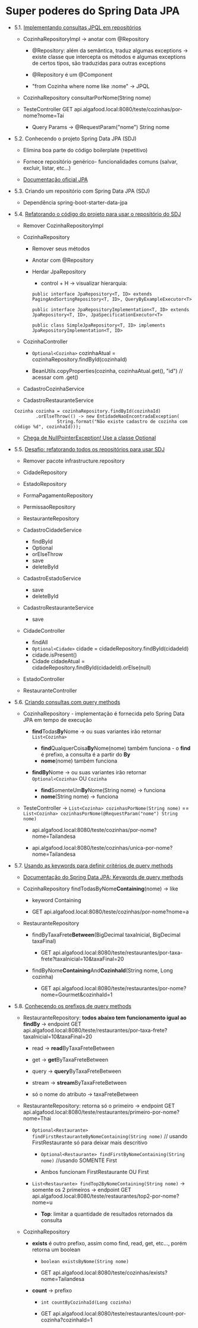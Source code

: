 # Super poderes do Spring Data JPA

  - 5.1. [Implementando consultas JPQL em repositórios](https://github.com/marciafc/curso-especialista-spring-rest/tree/master/05.01-implementando-consultas-jpql-em-repositorios/algafood-api)
  
    - CozinhaRepositoryImpl -> anotar com @Repository 
	
	  - @Repository: além da semântica, traduz algumas exceptions -> existe classe que intercepta os métodos e algumas exceptions de certos tipos, são traduzidas para outras exceptions
	  
	  - @Repository é um @Component
	  
	  - "from Cozinha where nome like :nome" -> JPQL
	  
    - CozinhaRepository consultarPorNome(String nome)  
	
	- TesteController GET api.algafood.local:8080/teste/cozinhas/por-nome?nome=Tai
	
	  - Query Params -> @RequestParam("nome") String nome
	
  - 5.2. Conhecendo o projeto Spring Data JPA (SDJ)

    - Elimina boa parte do código boilerplate (repetitivo)
	
	- Fornece repositório genérico- funcionalidades comuns (salvar, excluir, listar, etc...)
	
	- [Documentação oficial JPA](https://spring.io/projects/spring-data-jpa)

  - 5.3. Criando um repositório com Spring Data JPA (SDJ)
  
    - Dependência spring-boot-starter-data-jpa
	
  - 5.4. [Refatorando o código do projeto para usar o repositório do SDJ](https://github.com/marciafc/curso-especialista-spring-rest/tree/master/05.04-refatorando-o-codigo-do-projeto-para-usar-o-repositorio-do-sdj/algafood-api)
	
	- Remover CozinhaRepositoryImpl
	
	- CozinhaRepository
	
	  - Remover seus métodos
	  
	  - Anotar com @Repository
	  
	  - Herdar JpaRepository
	  
	    - control + H -> visualizar hierarquia:

		```
		public interface JpaRepository<T, ID> extends PagingAndSortingRepository<T, ID>, QueryByExampleExecutor<T>
	
        public interface JpaRepositoryImplementation<T, ID> extends JpaRepository<T, ID>, JpaSpecificationExecutor<T>
	
		public class SimpleJpaRepository<T, ID> implements JpaRepositoryImplementation<T, ID>
		
		```
	  
	- CozinhaController
	
	  - ```Optional<Cozinha>``` cozinhaAtual = cozinhaRepository.findById(cozinhaId)
	
      - BeanUtils.copyProperties(cozinha, cozinhaAtual.get(), "id") // acessar com .get()

	- CadastroCozinhaService
	
	- CadastroRestauranteService

	```
	Cozinha cozinha = cozinhaRepository.findById(cozinhaId)
			.orElseThrow(() -> new EntidadeNaoEncontradaException(
					String.format("Não existe cadastro de cozinha com código %d", cozinhaId)));	
	
	```	
	
    - [Chega de NullPointerException! Use a classe Optional](https://blog.algaworks.com/chega-de-nullpointerexception/)	

  - 5.5. [Desafio: refatorando todos os repositórios para usar SDJ](https://github.com/marciafc/curso-especialista-spring-rest/tree/master/05.05-desafio-refatorando-todos-os-repositorios-para-usar-sdj/algafood-api)

	- Remover pacote infrastructure.repository
	
    - CidadeRepository
	
	- EstadoRepository
	
	- FormaPagamentoRepository	
	
	- PermissaoRepository
	
	- RestauranteRepository
	
	- CadastroCidadeService
	  - findById
	  - Optional
	  - orElseThrow
	  - save
	  - deleteById
	
    - CadastroEstadoService	
	  - save
	  - deleteById
	
    - CadastroRestauranteService	
	  - save
	
    - CidadeController	
	  - findAll
	  - ```Optional<Cidade>``` cidade = cidadeRepository.findById(cidadeId)
	  - cidade.isPresent()
	  - Cidade cidadeAtual = cidadeRepository.findById(cidadeId).orElse(null)
	
    - EstadoController
	
    - RestauranteController
	
  - 5.6. [Criando consultas com query methods](https://github.com/marciafc/curso-especialista-spring-rest/tree/master/05.06-criando-consultas-com-query-methods/algafood-api)

    - CozinhaRepository -  implementação é fornecida pelo Spring Data JPA em tempo de execução
	
	  - **find**Todas**By**Nome -> ou suas variantes irão retornar ```List<Cozinha>```
	    - **find**QualquerCoisa**By**Nome(nome) também funciona - o **find** é prefixo, a consulta é a partir do **By**
	    - **nome**(nome) também funciona
	
	  - **findBy**Nome ->  ou suas variantes irão retornar ```Optional<Cozinha>``` OU ```Cozinha```
        - **find**SomenteUm**By**Nome(String nome) -> funciona	    
        - **nome**(String nome) -> funciona
	    
	
	- TesteController -> ```List<Cozinha> cozinhasPorNome(String nome)``` == ```List<Cozinha> cozinhasPorNome(@RequestParam("nome") String nome)```  
	
      - api.algafood.local:8080/teste/cozinhas/por-nome?nome=Tailandesa
	
	  - api.algafood.local:8080/teste/cozinhas/unica-por-nome?nome=Tailandesa

  - 5.7. [Usando as keywords para definir critérios de query methods](https://github.com/marciafc/curso-especialista-spring-rest/tree/master/05.07-usando-as-keywords-para-definir-criterios-de-query-methods/algafood-api)

    - [Documentação do Spring Data JPA: Keywords de query methods](https://docs.spring.io/spring-data/jpa/docs/current/reference/html/#jpa.query-methods.query-creation)
	
	- CozinhaRepository findTodasByNome**Containing**(nome) -> like
	  - keyword Containing
	
	  - GET api.algafood.local:8080/teste/cozinhas/por-nome?nome=a

    - RestauranteRepository 
	
	  - findByTaxaFrete**Between**(BigDecimal taxaInicial, BigDecimal taxaFinal)
	    - GET api.algafood.local:8080/teste/restaurantes/por-taxa-frete?taxaInicial=10&taxaFinal=20
	  
	  - findByNome**Containing**And**CozinhaId**(String nome, Long cozinha)
	    - GET api.algafood.local:8080/teste/restaurantes/por-nome?nome=Gourmet&cozinhaId=1
		
  - 5.8. [Conhecendo os prefixos de query methods](https://github.com/marciafc/curso-especialista-spring-rest/tree/master/05.08-conhecendo-os-prefixos-de-query-methods/algafood-api)

    - RestauranteRepository: **todos abaixo tem funcionamento igual ao findBy** -> endpoint GET api.algafood.local:8080/teste/restaurantes/por-taxa-frete?taxaInicial=10&taxaFinal=20
	
      - read -> **read**ByTaxaFreteBetween
	  
      - get -> **get**ByTaxaFreteBetween
	  
      - query -> **query**ByTaxaFreteBetween
	  
      - stream -> **stream**ByTaxaFreteBetween
	  
      - só o nome do atributo -> taxaFreteBetween

    - RestauranteRepository: retorna só o primeiro -> endpoint GET api.algafood.local:8080/teste/restaurantes/primeiro-por-nome?nome=Thai
	
      - ```Optional<Restaurante> findFirstRestauranteByNomeContaining(String nome)``` // usando FirstRestaurante só para deixar mais descritivo
	  
        - ```Optional<Restaurante> findFirstByNomeContaining(String nome)``` //usando SOMENTE First
	  
        - Ambos funcionam FirstRestaurante OU First
		
      - ```List<Restaurante> findTop2ByNomeContaining(String nome)``` -> somente os 2 primeiros -> endpoint GET api.algafood.local:8080/teste/restaurantes/top2-por-nome?nome=u
	  
        - **Top**: limitar a quantidade de resultados retornados da consulta
  
    - CozinhaRepository
	
      - **exists** é outro prefixo, assim como find, read, get, etc..., porém retorna um boolean
	  
	    - ```boolean existsByNome(String nome)```
	  
	    - GET api.algafood.local:8080/teste/cozinhas/exists?nome=Tailandesa
  
      - **count** -> prefixo
	  
        - ```int countByCozinhaId(Long cozinha)```
		
        - GET api.algafood.local:8080/teste/restaurantes/count-por-cozinha?cozinhaId=1		
  
  
		
	
	
	
	